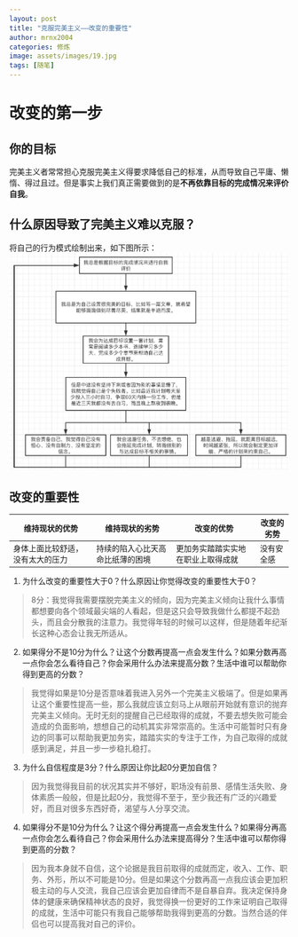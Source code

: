 ```yaml
---
layout: post
title: "克服完美主义——改变的重要性"
author: mrnx2004
categories: 修炼
image: assets/images/19.jpg
tags: [随笔]
---
```


# 改变的第一步
## 你的目标
完美主义者常常担心克服完美主义得要求降低自己的标准，从而导致自己平庸、懒惰、得过且过。但是事实上我们真正需要做到的是**不再依靠目标的完成情况来评价自我**。

## 什么原因导致了完美主义难以克服？
将自己的行为模式绘制出来，如下图所示：
![avatar](/assets/images/20.png)

## 改变的重要性
|维持现状的优势|维持现状的劣势|改变的优势|改变的劣势|
|------|------|------|------|
|身体上面比较舒适，没有太大的压力|持续的陷入心比天高命比纸薄的困境|更加务实踏踏实实地在职业上取得成就|没有安全感|

1. 为什么改变的重要性大于0？什么原因让你觉得改变的重要性大于0？  
> 8分：我觉得我需要摆脱完美主义的倾向，因为完美主义倾向让我什么事情都想要向各个领域最尖端的人看起，但是这只会导致我做什么都提不起劲头，而且会分散我的注意力。我觉得年轻的时候可以这样，但是随着年纪渐长这种心态会让我无所适从。

2. 如果得分不是10分为什么？让这个分数再提高一点会发生什么？如果分数再高一点你会怎么看待自己？你会采用什么办法来提高分数？生活中谁可以帮助你得到更高的分数？
> 我觉得如果是10分是否意味着我进入另外一个完美主义极端了。但是如果再让这个重要性提高一些，那么我就应该立刻马上从眼前开始就有意识的抛弃完美主义倾向。无时无刻的提醒自己已经取得的成就，不要去想失败可能会造成的负面影响，想想自己的动机其实非常崇高的。生活中可能暂时只有身边的同事可以帮助我更加务实，踏踏实实的专注于工作，为自己取得的成就感到满足，并且一步一步稳扎稳打。

3. 为什么自信程度是3分？什么原因让你比起0分更加自信？
> 因为我觉得我目前的状况其实并不够好，职场没有前景、感情生活失败、身体素质一般般，但是比起0分，我觉得不至于，至少我还有广泛的兴趣爱好，而且对很多东西好奇，渴望与人分享交流。

4. 如果得分不是10分为什么？让这个得分再提高一点会发生什么？如果得分再高一点你会怎么看待自己？你会采用什么办法来提高得分？生活中谁可以帮你得到更高的分数？
> 因为我本身就不自信，这个论据是我目前取得的成就而定，收入、工作、职务、外形，所以不可能是10分。但是如果这个分数再高一点我应该会更加积极主动的与人交流，我自己应该会更加自律而不是自暴自弃。我决定保持身体的健康来确保精神状态的良好，我觉得换一份更好的工作来证明自己取得的成就，生活中可能只有我自己能够帮助我得到更高的分数。当然合适的伴侣也可以提高我对自己的评价。

